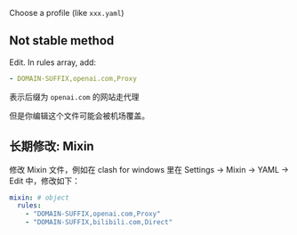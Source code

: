Choose a profile (like `xxx.yaml`)

## Not stable method

Edit. In rules array, add:

```yaml
- DOMAIN-SUFFIX,openai.com,Proxy
```

表示后缀为 `openai.com` 的网站走代理

但是你编辑这个文件可能会被机场覆盖。

## 长期修改: Mixin

修改 Mixin 文件，例如在 clash for windows 里在 Settings -> Mixin -> YAML -> Edit 中，修改如下：

```yml
mixin: # object
  rules:
    - "DOMAIN-SUFFIX,openai.com,Proxy"
    - "DOMAIN-SUFFIX,bilibili.com,Direct"
```

